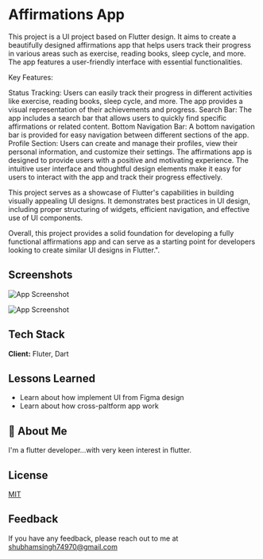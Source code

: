 
# Affirmations App

This project is a UI project based on Flutter design. It aims to create a beautifully designed affirmations app that helps users track their progress in various areas such as exercise, reading books, sleep cycle, and more. The app features a user-friendly interface with essential functionalities.

Key Features:

Status Tracking: Users can easily track their progress in different activities like exercise, reading books, sleep cycle, and more. The app provides a visual representation of their achievements and progress.
Search Bar: The app includes a search bar that allows users to quickly find specific affirmations or related content.
Bottom Navigation Bar: A bottom navigation bar is provided for easy navigation between different sections of the app.
Profile Section: Users can create and manage their profiles, view their personal information, and customize their settings.
The affirmations app is designed to provide users with a positive and motivating experience. The intuitive user interface and thoughtful design elements make it easy for users to interact with the app and track their progress effectively.

This project serves as a showcase of Flutter's capabilities in building visually appealing UI designs. It demonstrates best practices in UI design, including proper structuring of widgets, efficient navigation, and effective use of UI components.

Overall, this project provides a solid foundation for developing a fully functional affirmations app and can serve as a starting point for developers looking to create similar UI designs in Flutter.".


## Screenshots

![App Screenshot](https://drive.google.com/uc?export=view&id=1414nejID6q9im5P3T66hsabhXk_9NqEQ)

![App Screenshot](https://drive.google.com/uc?export=view&id=1LQriC75K4owgneA-BW01ukTl3ce0qyEO)



## Tech Stack

**Client:** Fluter, Dart


## Lessons Learned

- Learn about how implement UI from Figma design
- Learn about how cross-paltform app work


## 🚀 About Me
I'm a flutter developer...with very keen interest in flutter.


## License

[MIT](https://choosealicense.com/licenses/mit/)


## Feedback

If you have any feedback, please reach out to me at shubhamsingh74970@gmail.com

